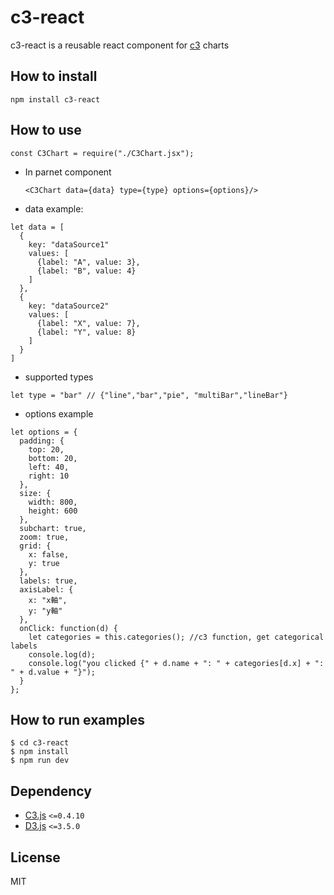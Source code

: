 # c3-react

c3-react is a reusable react component for [c3](https://github.com/masayuki0812/c3) charts

## How to install

  ```
  npm install c3-react
  ```

## How to use

  ```
  const C3Chart = require("./C3Chart.jsx");
  ```
  
* In parnet component
  ```
  <C3Chart data={data} type={type} options={options}/>
  ```

* data example:
```
let data = [
  {
    key: "dataSource1"
    values: [
      {label: "A", value: 3},
      {label: "B", value: 4}
    ]
  },
  {
    key: "dataSource2"
    values: [
      {label: "X", value: 7},
      {label: "Y", value: 8}
    ]
  }
]
```

* supported types
```
let type = "bar" // {"line","bar","pie", "multiBar","lineBar"}
```

* options example
```
let options = {
  padding: {
    top: 20,
    bottom: 20,
    left: 40,
    right: 10
  },
  size: {
    width: 800,
    height: 600
  },
  subchart: true,
  zoom: true,
  grid: {
    x: false,
    y: true
  },
  labels: true,
  axisLabel: {
    x: "x軸",
    y: "y軸"
  },
  onClick: function(d) {
    let categories = this.categories(); //c3 function, get categorical labels
    console.log(d);
    console.log("you clicked {" + d.name + ": " + categories[d.x] + ": " + d.value + "}");
  }
};
```


## How to run examples

  ```
  $ cd c3-react
  $ npm install 
  $ npm run dev
  ```

## Dependency
+ [C3.js](https://github.com/masayuki0812/c3) `<=0.4.10`
+ [D3.js](https://github.com/mbostock/d3) `<=3.5.0`

## License
MIT
